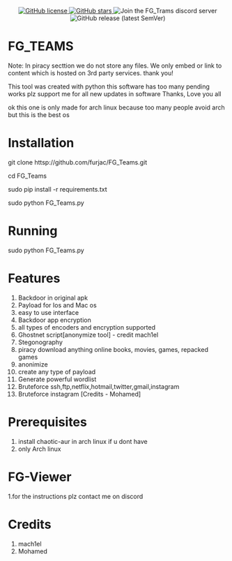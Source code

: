 <p align="center">
<a href="https://github.com/furjac/Advanced-payload-generator">
    <img src="https://img.shields.io/github/license/furjac/Advanced-payload-generator" alt="GitHub license" />
  </a>
  <a href="https://github.com/furjac/Advanced-payload-generator/stargazers">
    <img src="https://img.shields.io/github/stars/furjac/Advanced-payload-generator" alt="GitHub stars" />
  </a>
    <img src="https://img.shields.io/discord/1026098018929360967.svg?label=&logo=discord&logoColor=ffffff&color=5865F2" alt="Join the FG_Trams discord server" />
  </a>
  <img src="https://img.shields.io/github/v/release/furjac/FG_Teams" alt="GitHub release (latest SemVer)" />
</p>

# FG_TEAMS 
Note: In piracy secttion we do not store any files. We only embed or link to content which is hosted on 3rd party services. thank you!

This tool was created with python this software has too many pending works plz support me for all new updates in software Thanks, Love you all

ok this one is only made for arch linux because 
too many people avoid arch but this is the best os


# Installation
git clone httsp://github.com/furjac/FG_Teams.git

cd FG_Teams

sudo pip install -r requirements.txt

sudo python FG_Teams.py

# Running
sudo python FG_Teams.py


# Features
1. Backdoor in original apk
2. Payload for Ios and Mac os
3. easy to use interface
4. Backdoor app encryption
5. all types of encoders and encryption supported
6. Ghostnet script[anonymize tool] - credit mach1el
7. Stegonography
8. piracy download anything online books, movies, games, repacked games
9. anonimize
10. create any type of payload
11. Generate powerful wordlist
12. Bruteforce ssh,ftp,netflix,hotmail,twitter,gmail,instagram
13. Bruteforce instagram [Credits - Mohamed]

# Prerequisites
1. install chaotic-aur in arch linux if u dont have
2. only Arch linux


# FG-Viewer
1.for the instructions plz contact me on discord


# Credits
1. mach1el
2. Mohamed
